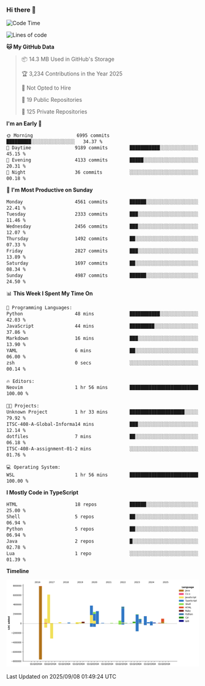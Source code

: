 ### Hi there 👋

<!--
**Clumsy-Coder/Clumsy-Coder** is a ✨ _special_ ✨ repository because its `README.md` (this file) appears on your GitHub profile.

Here are some ideas to get you started:

- 🔭 I’m currently working on ...
- 🌱 I’m currently learning ...
- 👯 I’m looking to collaborate on ...
- 🤔 I’m looking for help with ...
- 💬 Ask me about ...
- 📫 How to reach me: ...
- 😄 Pronouns: ...
- ⚡ Fun fact: ...
-->

<!-- anmol098/waka-readme-stats -->
<!--START_SECTION:waka-->
![Code Time](http://img.shields.io/badge/Code%20Time-1%2C335%20hrs%2038%20mins-blue)

![Lines of code](https://img.shields.io/badge/From%20Hello%20World%20I%27ve%20Written-3.6%20million%20lines%20of%20code-blue)

**🐱 My GitHub Data** 

> 📦 14.3 MB Used in GitHub's Storage 
 > 
> 🏆 3,234 Contributions in the Year 2025
 > 
> 🚫 Not Opted to Hire
 > 
> 📜 19 Public Repositories 
 > 
> 🔑 125 Private Repositories 
 > 
**I'm an Early 🐤** 

```text
🌞 Morning                6995 commits        █████████░░░░░░░░░░░░░░░░   34.37 % 
🌆 Daytime                9189 commits        ███████████░░░░░░░░░░░░░░   45.15 % 
🌃 Evening                4133 commits        █████░░░░░░░░░░░░░░░░░░░░   20.31 % 
🌙 Night                  36 commits          ░░░░░░░░░░░░░░░░░░░░░░░░░   00.18 % 
```
📅 **I'm Most Productive on Sunday** 

```text
Monday                   4561 commits        ██████░░░░░░░░░░░░░░░░░░░   22.41 % 
Tuesday                  2333 commits        ███░░░░░░░░░░░░░░░░░░░░░░   11.46 % 
Wednesday                2456 commits        ███░░░░░░░░░░░░░░░░░░░░░░   12.07 % 
Thursday                 1492 commits        ██░░░░░░░░░░░░░░░░░░░░░░░   07.33 % 
Friday                   2827 commits        ███░░░░░░░░░░░░░░░░░░░░░░   13.89 % 
Saturday                 1697 commits        ██░░░░░░░░░░░░░░░░░░░░░░░   08.34 % 
Sunday                   4987 commits        ██████░░░░░░░░░░░░░░░░░░░   24.50 % 
```


📊 **This Week I Spent My Time On** 

```text
💬 Programming Languages: 
Python                   48 mins             ███████████░░░░░░░░░░░░░░   42.03 % 
JavaScript               44 mins             █████████░░░░░░░░░░░░░░░░   37.86 % 
Markdown                 16 mins             ███░░░░░░░░░░░░░░░░░░░░░░   13.90 % 
YAML                     6 mins              ██░░░░░░░░░░░░░░░░░░░░░░░   06.00 % 
zsh                      0 secs              ░░░░░░░░░░░░░░░░░░░░░░░░░   00.14 % 

🔥 Editors: 
Neovim                   1 hr 56 mins        █████████████████████████   100.00 % 

🐱‍💻 Projects: 
Unknown Project          1 hr 33 mins        ████████████████████░░░░░   79.92 % 
ITSC-408-A-Global-Informa14 mins             ███░░░░░░░░░░░░░░░░░░░░░░   12.14 % 
dotfiles                 7 mins              ██░░░░░░░░░░░░░░░░░░░░░░░   06.18 % 
ITSC-408-A-assignment-01-2 mins              ░░░░░░░░░░░░░░░░░░░░░░░░░   01.76 % 

💻 Operating System: 
WSL                      1 hr 56 mins        █████████████████████████   100.00 % 
```

**I Mostly Code in TypeScript** 

```text
HTML                     18 repos            ██████░░░░░░░░░░░░░░░░░░░   25.00 % 
Shell                    5 repos             ██░░░░░░░░░░░░░░░░░░░░░░░   06.94 % 
Python                   5 repos             ██░░░░░░░░░░░░░░░░░░░░░░░   06.94 % 
Java                     2 repos             █░░░░░░░░░░░░░░░░░░░░░░░░   02.78 % 
Lua                      1 repo              ░░░░░░░░░░░░░░░░░░░░░░░░░   01.39 % 
```



**Timeline**

![Lines of Code chart](https://raw.githubusercontent.com/Clumsy-Coder/Clumsy-Coder/main/assets/bar_graph.png)


 Last Updated on 2025/09/08 01:49:24 UTC
<!--END_SECTION:waka-->
